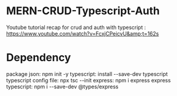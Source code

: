 # MERN-CRUD-Typescript-Auth

Youtube tutorial recap for crud and auth with typescript : https://www.youtube.com/watch?v=FcxjCPeicvU&amp;t=162s

# Dependency

package json: npm init -y
typescript: install --save-dev typescript
typescript config file: npx tsc --init
express: npm i express
express typescript: npm i --save-dev @types/express
